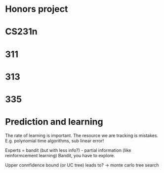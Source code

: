 # Honors project



# CS231n

# 311



# 313



 
# 335




# Prediction and learning

The rate of learning is important. The resource we are tracking is mistakes. E.g. polynomial time algorithms, sub linear error!

Experts = bandit (but with less info?) - partial information (like reinformcement learning)
Bandit, you have to explore.

Upper connfidence bound (or UC tree) leads to? -> monte carlo tree search
